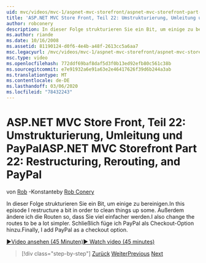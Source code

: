 ```yaml
---
uid: mvc/videos/mvc-1/aspnet-mvc-storefront/aspnet-mvc-storefront-part-22-restructuring-rerouting-and-paypal
title: 'ASP.NET MVC Store Front, Teil 22: Umstrukturierung, Umleitung und PayPal | Microsoft-Dokumentation'
author: robconery
description: In dieser Folge strukturieren Sie ein Bit, um einige zu bereinigen. Außerdem ändere ich die Routen so, dass Sie viel einfacher werden. Schließlich füge ich PayPal als Auscheck-Optio hinzu...
ms.author: riande
ms.date: 10/16/2008
ms.assetid: 81190124-d0f6-4e4b-a48f-2613cc5a6aa7
msc.legacyurl: /mvc/videos/mvc-1/aspnet-mvc-storefront/aspnet-mvc-storefront-part-22-restructuring-rerouting-and-paypal
msc.type: video
ms.openlocfilehash: 772ddf69baf8daf5d3f0b13ed92efb80c561c38b
ms.sourcegitcommit: e7e91932a6e91a63e2e46417626f39d6b244a3ab
ms.translationtype: MT
ms.contentlocale: de-DE
ms.lasthandoff: 03/06/2020
ms.locfileid: "78432243"
---
```

# <a name="aspnet-mvc-storefront-part-22-restructuring-rerouting-and-paypal"></a><span data-ttu-id="99fc3-105">ASP.NET MVC Store Front, Teil 22: Umstrukturierung, Umleitung und PayPal</span><span class="sxs-lookup"><span data-stu-id="99fc3-105">ASP.NET MVC Storefront Part 22: Restructuring, Rerouting, and PayPal</span></span>

<span data-ttu-id="99fc3-106">von [Rob](https://github.com/robconery) -Konstante</span><span class="sxs-lookup"><span data-stu-id="99fc3-106">by [Rob Conery](https://github.com/robconery)</span></span>

<span data-ttu-id="99fc3-107">In dieser Folge strukturieren Sie ein Bit, um einige zu bereinigen.</span><span class="sxs-lookup"><span data-stu-id="99fc3-107">In this episode I restructure a bit in order to clean things up some.</span></span> <span data-ttu-id="99fc3-108">Außerdem ändere ich die Routen so, dass Sie viel einfacher werden.</span><span class="sxs-lookup"><span data-stu-id="99fc3-108">I also change the routes to be a lot simpler.</span></span> <span data-ttu-id="99fc3-109">Schließlich füge ich PayPal als Checkout-Option hinzu.</span><span class="sxs-lookup"><span data-stu-id="99fc3-109">Finally, I add PayPal as a checkout option.</span></span>

[<span data-ttu-id="99fc3-110">&#9654;Video ansehen (45 Minuten)</span><span class="sxs-lookup"><span data-stu-id="99fc3-110">&#9654; Watch video (45 minutes)</span></span>](https://channel9.msdn.com/Blogs/ASP-NET-Site-Videos/aspnet-mvc-storefront-part-22-restructuring-rerouting-and-paypal)

> [!div class="step-by-step"]
> <span data-ttu-id="99fc3-111">[Zurück](aspnet-mvc-storefront-part-21-order-manager-and-personalization.md)
> [Weiter](aspnet-mvc-storefront-part-23-getting-started-with-domain-driven-design.md)</span><span class="sxs-lookup"><span data-stu-id="99fc3-111">[Previous](aspnet-mvc-storefront-part-21-order-manager-and-personalization.md)
[Next](aspnet-mvc-storefront-part-23-getting-started-with-domain-driven-design.md)</span></span>
